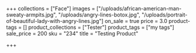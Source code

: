 +++
collections = ["Face"]
images = ["/uploads/african-american-man-sweaty-armpits.jpg", "/uploads/angry-lines-botox.jpg", "/uploads/portrait-of-beautiful-lady-with-angry-lines.jpg"]
on_sale = true
price = 3.0
product-tags = []
product_collections = ["Tester"]
product_tags = ["my tags"]
sale_price = 200
sku = "234"
title = "Testing Product"

+++
